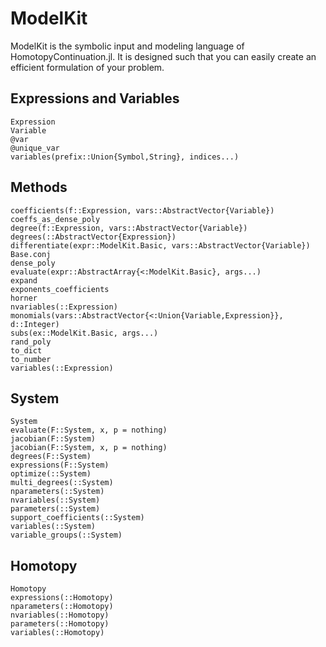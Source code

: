 # ModelKit

ModelKit is the symbolic input and modeling language of HomotopyContinuation.jl.
It is designed such that you can easily create an efficient formulation of your problem.

## Expressions and Variables
```@docs
Expression
Variable
@var
@unique_var
variables(prefix::Union{Symbol,String}, indices...)
```

## Methods
```@docs
coefficients(f::Expression, vars::AbstractVector{Variable})
coeffs_as_dense_poly
degree(f::Expression, vars::AbstractVector{Variable})
degrees(::AbstractVector{Expression})
differentiate(expr::ModelKit.Basic, vars::AbstractVector{Variable})
Base.conj
dense_poly
evaluate(expr::AbstractArray{<:ModelKit.Basic}, args...)
expand
exponents_coefficients
horner
nvariables(::Expression)
monomials(vars::AbstractVector{<:Union{Variable,Expression}}, d::Integer)
subs(ex::ModelKit.Basic, args...)
rand_poly
to_dict
to_number
variables(::Expression)
```

## System
```@docs
System
evaluate(F::System, x, p = nothing)
jacobian(F::System)
jacobian(F::System, x, p = nothing)
degrees(F::System)
expressions(F::System)
optimize(::System)
multi_degrees(::System)
nparameters(::System)
nvariables(::System)
parameters(::System)
support_coefficients(::System)
variables(::System)
variable_groups(::System)
```

## Homotopy
```@docs
Homotopy
expressions(::Homotopy)
nparameters(::Homotopy)
nvariables(::Homotopy)
parameters(::Homotopy)
variables(::Homotopy)
```
